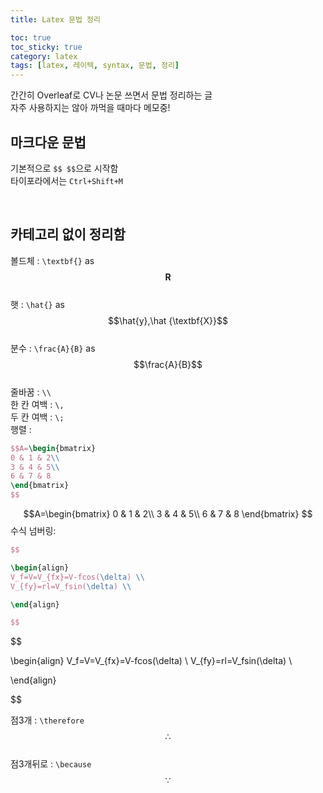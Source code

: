```yaml
---
title: Latex 문법 정리

toc: true
toc_sticky: true
category: latex
tags: [latex, 레이텍, syntax, 문법, 정리]
---
```


간간히 Overleaf로 CV나 논문 쓰면서 문법 정리하는 글 <br/>
자주 사용하지는 않아 까먹을 때마다 메모중! <br/>

## 마크다운 문법

기본적으로 `$$ $$`으로 시작함 <br/>
타이포라에서는 `Ctrl+Shift+M` <br/>

<br/>

## 카테고리 없이 정리함

볼드체 : `\textbf{}` as $$\textbf{R}$$ <br/>
햇 : `\hat{}` as $$\hat{y},\hat {\textbf{X}}$$<br/>
분수 : `\frac{A}{B}` as $$\frac{A}{B}$$ <br/>
줄바꿈 : `\\`  <br/>
한 칸 여백 : `\,` <br/>
두 칸 여백 : `\;` <br/>
행렬 : 
~~~latex
$$A=\begin{bmatrix}
0 & 1 & 2\\
3 & 4 & 5\\
6 & 7 & 8
\end{bmatrix}
$$
~~~

$$A=\begin{bmatrix}
0 & 1 & 2\\
3 & 4 & 5\\
6 & 7 & 8
\end{bmatrix}
$$
수식 넘버링:
~~~latex
$$

\begin{align}
V_f=V=V_{fx}=V-fcos(\delta) \\
V_{fy}=rl=V_fsin(\delta) \\

\end{align}

$$
~~~

$$

\begin{align}
V_f=V=V_{fx}=V-fcos(\delta) \\
V_{fy}=rl=V_fsin(\delta) \\

\end{align}

$$

점3개 : `\therefore` $$\therefore$$ <br/>
점3개뒤로 : `\because` $$\because$$ <br/>
